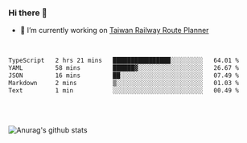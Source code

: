 ### Hi there 👋

- 🔭 I’m currently working on [Taiwan Railway Route Planner](https://github.com/Taiwan-Railway-Route-Planner)

<br/>

<!--START_SECTION:waka-->

```txt
TypeScript   2 hrs 21 mins   ████████████████░░░░░░░░░   64.01 %
YAML         58 mins         ██████▓░░░░░░░░░░░░░░░░░░   26.67 %
JSON         16 mins         ██░░░░░░░░░░░░░░░░░░░░░░░   07.49 %
Markdown     2 mins          ▒░░░░░░░░░░░░░░░░░░░░░░░░   01.03 %
Text         1 min           ░░░░░░░░░░░░░░░░░░░░░░░░░   00.49 %
```

<!--END_SECTION:waka-->

<br/>
<br/>

![Anurag's github stats](https://github-readme-stats.vercel.app/api?username=DepickereSven&show_icons=true&theme=tokyonight)



<!--
**DepickereSven/DepickereSven** is a ✨ _special_ ✨ repository because its `README.md` (this file) appears on your GitHub profile.

Here are some ideas to get you started:

- 🔭 I’m currently working on ...
- 🌱 I’m currently learning ...
- 👯 I’m looking to collaborate on ...
- 🤔 I’m looking for help with ...
- 💬 Ask me about ...
- 📫 How to reach me: ...
- 😄 Pronouns: ...
- ⚡ Fun fact: ...
-->

